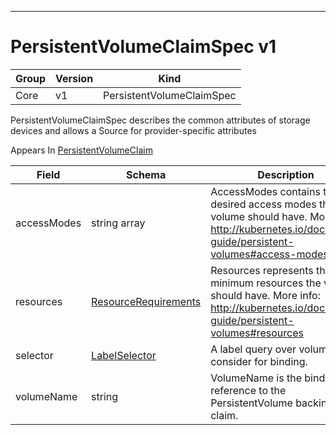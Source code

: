 

-----------
# PersistentVolumeClaimSpec v1



Group        | Version     | Kind
------------ | ---------- | -----------
Core | v1 | PersistentVolumeClaimSpec







PersistentVolumeClaimSpec describes the common attributes of storage devices and allows a Source for provider-specific attributes

<aside class="notice">
Appears In <a href="#persistentvolumeclaim-v1">PersistentVolumeClaim</a> </aside>

Field        | Schema     | Description
------------ | ---------- | -----------
accessModes | string array | AccessModes contains the desired access modes the volume should have. More info: http://kubernetes.io/docs/user-guide/persistent-volumes#access-modes-1
resources | [ResourceRequirements](#resourcerequirements-v1) | Resources represents the minimum resources the volume should have. More info: http://kubernetes.io/docs/user-guide/persistent-volumes#resources
selector | [LabelSelector](#labelselector-unversioned) | A label query over volumes to consider for binding.
volumeName | string | VolumeName is the binding reference to the PersistentVolume backing this claim.






